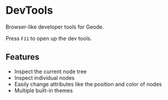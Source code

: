# DevTools

Browser-like developer tools for Geode.

Press `F11` to open up the dev tools.

## Features

 * Inspect the current node tree
 * Inspect individual nodes
 * Easily change attributes like the position and color of nodes
 * Multiple built-in themes
